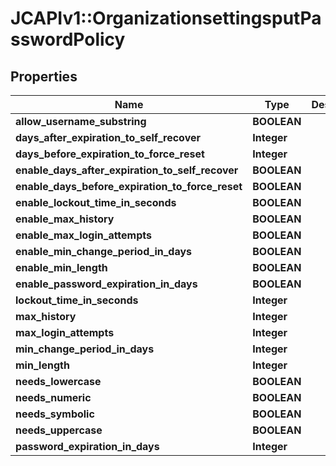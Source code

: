 # JCAPIv1::OrganizationsettingsputPasswordPolicy

## Properties
Name | Type | Description | Notes
------------ | ------------- | ------------- | -------------
**allow_username_substring** | **BOOLEAN** |  | [optional] 
**days_after_expiration_to_self_recover** | **Integer** |  | [optional] 
**days_before_expiration_to_force_reset** | **Integer** |  | [optional] 
**enable_days_after_expiration_to_self_recover** | **BOOLEAN** |  | [optional] 
**enable_days_before_expiration_to_force_reset** | **BOOLEAN** |  | [optional] 
**enable_lockout_time_in_seconds** | **BOOLEAN** |  | [optional] 
**enable_max_history** | **BOOLEAN** |  | [optional] 
**enable_max_login_attempts** | **BOOLEAN** |  | [optional] 
**enable_min_change_period_in_days** | **BOOLEAN** |  | [optional] 
**enable_min_length** | **BOOLEAN** |  | [optional] 
**enable_password_expiration_in_days** | **BOOLEAN** |  | [optional] 
**lockout_time_in_seconds** | **Integer** |  | [optional] 
**max_history** | **Integer** |  | [optional] 
**max_login_attempts** | **Integer** |  | [optional] 
**min_change_period_in_days** | **Integer** |  | [optional] 
**min_length** | **Integer** |  | [optional] 
**needs_lowercase** | **BOOLEAN** |  | [optional] 
**needs_numeric** | **BOOLEAN** |  | [optional] 
**needs_symbolic** | **BOOLEAN** |  | [optional] 
**needs_uppercase** | **BOOLEAN** |  | [optional] 
**password_expiration_in_days** | **Integer** |  | [optional] 


